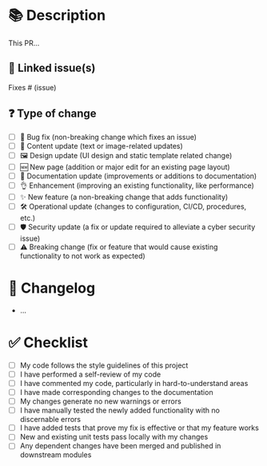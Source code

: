 <!-- PR title should follow conventional commits (https://conventionalcommits.org) -->
# 📚 Description

<!-- Please include a summary of the changes and the related issue. Please also include relevant motivation and context. List any dependencies that are required for this change. -->
This PR...

## 🔗 Linked issue(s)

<!-- Please ensure there is an open issue and mention its number as #123 -->
Fixes # (issue)

## ❓ Type of change

<!-- Please delete options that are not relevant and tick with an `x` the one that is. -->
- [ ] 🐞 Bug fix (non-breaking change which fixes an issue)
- [ ] 📖 Content update (text or image-related updates)
- [ ] 🖼️ Design update (UI design and static template related change)
- [ ] 🆕 New page (addition or major edit for an existing page layout)
- [ ] 📓 Documentation update (improvements or additions to documentation)
- [ ] 👌 Enhancement (improving an existing functionality, like performance)
- [ ] ✨ New feature (a non-breaking change that adds functionality)
- [ ] 🛠️ Operational update (changes to configuration, CI/CD, procedures, etc.)
- [ ] 🛡️ Security update (a fix or update required to alleviate a cyber security issue)
- [ ] ⚠️ Breaking change (fix or feature that would cause existing functionality to not work as expected)

# 📄 Changelog

<!-- List all (major) changes here if possible -->
<!-- Describe your changes in detail -->
<!-- Why is this change required? What problem does it solve? -->
- ...

# ✅ Checklist

- [ ] My code follows the style guidelines of this project
- [ ] I have performed a self-review of my code
- [ ] I have commented my code, particularly in hard-to-understand areas
- [ ] I have made corresponding changes to the documentation
- [ ] My changes generate no new warnings or errors
- [ ] I have manually tested the newly added functionality with no discernable errors
- [ ] I have added tests that prove my fix is effective or that my feature works
- [ ] New and existing unit tests pass locally with my changes
- [ ] Any dependent changes have been merged and published in downstream modules
